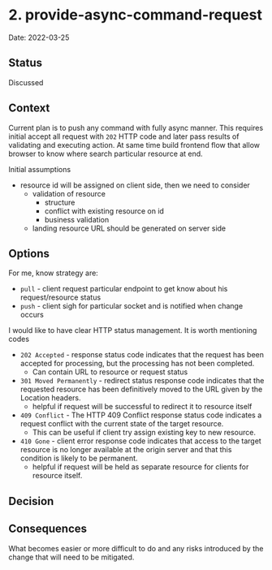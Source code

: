# 2. provide-async-command-request

Date: 2022-03-25

## Status

Discussed

## Context

Current plan is to push any command with fully async manner. This requires initial accept all request with `202` HTTP code and later pass results of validating and executing action.
At same time build frontend flow that allow browser to know where search particular resource at end. 

Initial assumptions
* resource id will be assigned on client side, then we need to consider
  * validation of resource
    * structure
    * conflict with existing resource on id
    * business validation
  * landing resource URL should be generated on server side

## Options

For me, know strategy are:
* `pull` - client request particular endpoint to get know about his request/resource status
* `push` - client sigh for particular socket and is notified when change occurs

I would like to have clear HTTP status management. It is worth mentioning codes
* `202 Accepted` - response status code indicates that the request has been accepted for processing, but the processing has not been completed. 
  * Can contain URL to resource or request status 
* `301 Moved Permanently` - redirect status response code indicates that the requested resource has been definitively moved to the URL given by the Location headers.
  * helpful if request will be successful to redirect it to resource itself
* `409 Conflict` - The HTTP 409 Conflict response status code indicates a request conflict with the current state of the target resource.
  * This can be useful if client try assign existing key to new resource.
* `410 Gone` - client error response code indicates that access to the target resource is no longer available at the origin server and that this condition is likely to be permanent.
  * helpful if request will be held as separate resource for clients for resource itself.

## Decision

## Consequences

What becomes easier or more difficult to do and any risks introduced by the change that will need to be mitigated.
